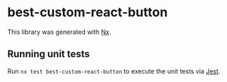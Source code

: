 # best-custom-react-button

This library was generated with [Nx](https://nx.dev).

## Running unit tests

Run `nx test best-custom-react-button` to execute the unit tests via [Jest](https://jestjs.io).
